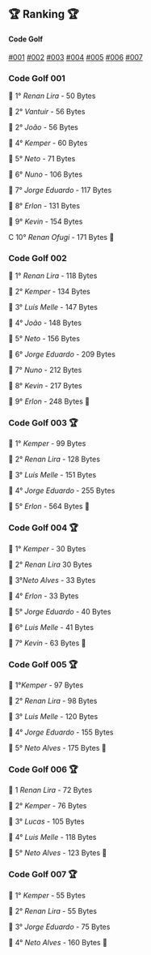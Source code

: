 ## 🏆 Ranking 🏆

#### Code Golf
[#001](#Code-Golf-001)  [#002](#Code-Golf-002)  [#003](#Code-Golf-003)  [#004](#Code-Golf-004)  [#005](#Code-Golf-005)  [#006](#Code-Golf-006)  [#007](#Code-Golf-007)



### Code Golf 001 <a id="Code-Golf-001"></a>
🔻 1° _Renan Lira_ - 50 Bytes

🔻 2° _Vantuir_ - 56 Bytes

🔻 2° _João_ - 56 Bytes

🔻 4° _Kemper_ - 60 Bytes

🔻 5° _Neto_ - 71 Bytes

🐍 6° _Nuno_ - 106 Bytes

🐍 7° _Jorge Eduardo_ - 117 Bytes

🔻 8° _Erlon_ - 131 Bytes

🐍 9° _Kevin_ - 154 Bytes

C 10° _Renan Ofugi_ - 171 Bytes
 🍍




<a id="Code-Golf-00"></a>
### Code Golf 002 <a id="Code-Golf-002"></a>

🔻 1° _Renan Lira_ - 118 Bytes

🔻 2° _Kemper_ - 134 Bytes

🐍 3° _Luís Melle_ - 147 Bytes

🐍 4° _João_ - 148 Bytes

🔻 5° _Neto_ - 156 Bytes

🐍 6° _Jorge Eduardo_ - 209 Bytes

🐍 7° _Nuno_ - 212 Bytes

🐍 8° _Kevin_ - 217 Bytes

🔻 9° _Erlon_ - 248 Bytes
 🍍





### Code Golf 003 🏆 <a id="Code-Golf-003"></a>

🔻 1° _Kemper_ - 99 Bytes

🐍 2° _Renan Lira_ - 128 Bytes

🐍 3° _Luís Melle_ - 151 Bytes

🐍 4° _Jorge Eduardo_ - 255 Bytes

🐍 5° _Erlon_ - 564 Bytes
 🍍





### Code Golf 004 🏆 <a id="Code-Golf-004"></a>

🔻 1° _Kemper_ - 30 Bytes

🔻 2° _Renan Lira_ 30 Bytes

🔻 3°_Neto Alves_ - 33 Bytes

🔻 4° _Erlon_ - 33 Bytes

🔻 5° _Jorge Eduardo_ - 40 Bytes

🐍 6° _Luis Melle_ - 41 Bytes

🐍 7° _Kevin_ - 63 Bytes
 🍍





### Code Golf 005 🏆 <a id="Code-Golf-005"></a>

🔻 1°_Kemper_ - 97 Bytes

🐍 2° _Renan Lira_ - 98 Bytes

🐍 3° _Luis Melle_ - 120 Bytes

🐍 4° _Jorge Eduardo_ - 155 Bytes

🐍 5° _Neto Alves_ - 175 Bytes
 🍍





### Code Golf 006 🏆 <a id="Code-Golf-006"></a>

🔻 1 _Renan Lira_ - 72 Bytes

🔻 2° _Kemper_ - 76 Bytes

🐍 3° _Lucas_ - 105 Bytes

🐍 4° _Luis Melle_ - 118 Bytes

🐍 5° _Neto Alves_ - 123 Bytes
 🍍





### Code Golf 007 🏆 <a id="Code-Golf-007"></a>

🔻 1° _Kemper_ - 55 Bytes

🔻 2° _Renan Lira_ - 55  Bytes

🐍 3° _Jorge Eduardo_ - 75 Bytes

🐍 4° _Neto Alves_ - 160 Bytes
 🍍